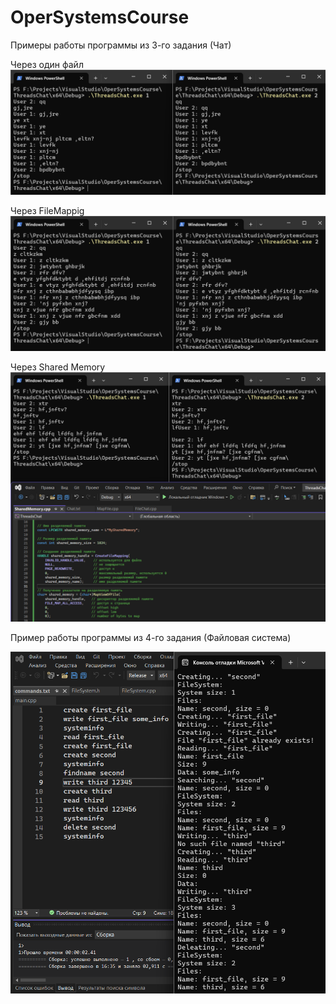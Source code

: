 # OperSystemsCourse
Примеры работы программы из 3-го задания (Чат)

Через один файл
![Alt text](/ThreadsChat/ChatExample1.png "File Chat")

Через FileMappig
![Alt text](/ThreadsChat/ChatExample2.png "FileMapping chat")

Через Shared Memory
![Alt text](/ThreadsChat/ChatExample3.png "Shared memory chat")

Пример работы программы из 4-го задания (Файловая система)

![Alt text](/FileSystem/file_system_example.png "File system")